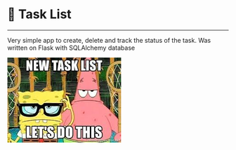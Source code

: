 # :memo: Task List 
*** 


Very simple app to create, delete and track the status of the task. Was written on Flask with SQLAlchemy database



![](images/image_2022-10-04_22-50-13.png)
